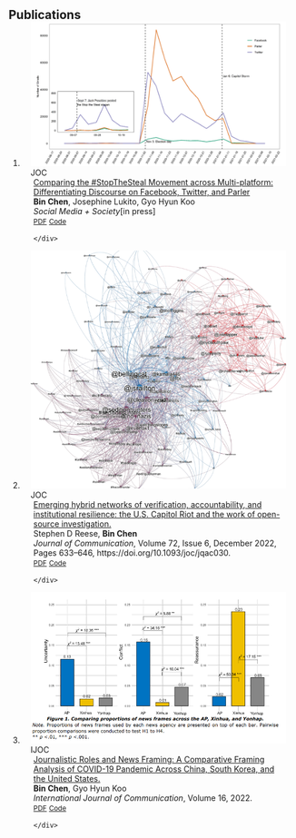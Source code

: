 <h2 id="publications" style="margin: 2px 0px -15px;">Publications</h2>

<div class="publications">
<ol class="bibliography">
<li>
<div class="pub-row">

  <div class="col-sm-3 abbr" style="position: relative;padding-right: 15px;padding-left: 15px;">
    <img src="assets/img/sms_teaser.png" class="teaser img-fluid z-depth-1">
    <abbr class="badge">JOC</abbr>
  </div>

  <div class="col-sm-9" style="position: relative;padding-right: 15px;padding-left: 20px;">
    <div class="title"><a href="[url-to-pdf]">Comparing the #StopTheSteal Movement across Multi-platform: Differentiating Discourse on Facebook, Twitter, and Parler</a></div>
    <div class="author"><strong>Bin Chen</strong>, Josephine Lukito, Gyo Hyun Koo</div>
    <div class="periodical"><em> Social Media + Society</em>[in press]</div>
    <div class="links">
      <a href="[url-to-pdf]" class="btn btn-sm z-depth-0" role="button" target="_blank" style="font-size:12px;">PDF</a>
      <a href="https://osf.io/m7ghc/" class="btn btn-sm z-depth-0" role="button" target="_blank" style="font-size:12px;">Code</a>

    </div>
  </div>
</div>
</li>

<li>
<div class="pub-row">

  <div class="col-sm-3 abbr" style="position: relative;padding-right: 15px;padding-left: 15px;">
    <img src="assets/img/joc_teaser.png" class="teaser img-fluid z-depth-1">
    <abbr class="badge">JOC</abbr>
  </div>

  <div class="col-sm-9" style="position: relative;padding-right: 15px;padding-left: 20px;">
    <div class="title"><a href="https://doi.org/10.1093/joc/jqac030">Emerging hybrid networks of verification, accountability, and institutional resilience: the U.S. Capitol Riot and the work of open-source investigation.</a></div>
    <div class="author">Stephen D Reese, <strong>Bin Chen</strong></div>
    <div class="periodical"><em> Journal of Communication</em>, Volume 72, Issue 6, December 2022, Pages 633–646, https://doi.org/10.1093/joc/jqac030.</div>
    <div class="links">
      <a href="https://doi.org/10.1093/joc/jqac030" class="btn btn-sm z-depth-0" role="button" target="_blank" style="font-size:12px;">PDF</a>
      <a href="https://osf.io/69zbp/" class="btn btn-sm z-depth-0" role="button" target="_blank" style="font-size:12px;">Code</a>

    </div>
  </div>
</div>
</li>

<li>
<div class="pub-row">

  <div class="col-sm-3 abbr" style="position: relative;padding-right: 15px;padding-left: 15px;">
    <img src="assets/img/ijoc_teaser.png" class="teaser img-fluid z-depth-1">
    <abbr class="badge">IJOC</abbr>
  </div>

  <div class="col-sm-9" style="position: relative;padding-right: 15px;padding-left: 20px;">
    <div class="title"><a href="https://ijoc.org/index.php/ijoc/article/view/19479/3879">Journalistic Roles and News Framing: A Comparative Framing Analysis of COVID-19 Pandemic Across China, South Korea, and the United States.</a></div>
    <div class="author"><strong>Bin Chen</strong>, Gyo Hyun Koo</div>
    <div class="periodical"><em>International Journal of Communication</em>, Volume 16, 2022.</div>
    <div class="links">
      <a href="https://ijoc.org/index.php/ijoc/article/view/19479/3879" class="btn btn-sm z-depth-0" role="button" target="_blank" style="font-size:12px;">PDF</a>
      <a href="https://osf.io/z4uwg/" class="btn btn-sm z-depth-0" role="button" target="_blank" style="font-size:12px;">Code</a>

    </div>
  </div>
</div>
</li>
  
<br>

</ol>
</div>
